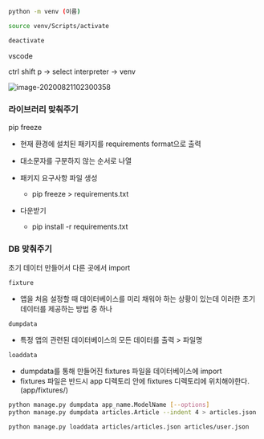 ```bash
python -m venv (이름)

source venv/Scripts/activate

deactivate
```

vscode

ctrl shift p  ->  select interpreter  -> venv

![image-20200821102300358](C:\Users\gyutae\AppData\Roaming\Typora\typora-user-images\image-20200821102300358.png)

### 라이브러리 맞춰주기

pip freeze

* 현재 환경에 설치된 패키지를 requirements format으로 출력
* 대소문자를 구분하지 않는 순서로 나열



* 패키지 요구사항 파일 생성
  * pip freeze > requirements.txt
* 다운받기
  * pip install -r requirements.txt





### DB 맞춰주기

초기 데이터 만들어서 다른 곳에서 import

`fixture`

- 앱을 처음 설정할 때 데이터베이스를 미리 채워야 하는 상황이 있는데 이러한 초기 데이터를 제공하는 방법 중 하나



`dumpdata`

- 특정 앱의 관련된 데이터베이스의 모든 데이터를 출력 > 파일명

`loaddata`

- dumpdata를 통해 만들어진 fixtures 파일을 데이터베이스에 import
- fixtures 파일은 반드시 app 디렉토리 안에 fixtures 디렉토리에 위치해야한다. (app/fixtures/)

```bash
python manage.py dumpdata app_name.ModelName [--options]
python manage.py dumpdata articles.Article --indent 4 > articles.json
```

```bash
python manage.py loaddata articles/articles.json articles/user.json
```

